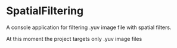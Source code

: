 # SpatialFiltering
A console application for filtering .yuv image file with spatial filters.

At this moment the project targets only .yuv image files
